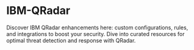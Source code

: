 # IBM-QRadar
Discover IBM QRadar enhancements here: custom configurations, rules, and integrations to boost your security. Dive into curated resources for optimal threat detection and response with QRadar.
